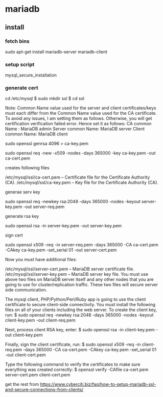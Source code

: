 # mariadb

## install
### fetch bins
sudo apt-get install mariadb-server mariadb-client
### setup script
 mysql_secure_installation

### generate cert
 cd /etc/mysql
$ sudo mkdir ssl
$ cd ssl

Note: Common Name value used for the server and client certificates/keys must each differ from the Common Name value used for the CA certificate. To avoid any issues, I am setting them as follows. Otherwise, you will get certification verification failed error. Hence set it as follows:
CA common Name : MariaDB admin
Server common Name: MariaDB server
Client common Name: MariaDB client

sudo openssl genrsa 4096 > ca-key.pem

 sudo openssl req -new -x509 -nodes -days 365000 -key ca-key.pem -out ca-cert.pem

 creates following files

 /etc/mysql/ssl/ca-cert.pem – Certificate file for the Certificate Authority (CA).
/etc/mysql/ssl/ca-key.pem – Key file for the Certificate Authority (CA).

generae serv key

sudo openssl req -newkey rsa:2048 -days 365000 -nodes -keyout server-key.pem -out server-req.pem

generate rsa key

sudo openssl rsa -in server-key.pem -out server-key.pem

sign cert

sudo openssl x509 -req -in server-req.pem -days 365000 -CA ca-cert.pem -CAkey ca-key.pem -set_serial 01 -out server-cert.pem

Now you must have additional files:

/etc/mysql/ssl/server-cert.pem – MariaDB server certificate file.
/etc/mysql/ssl/server-key.pem – MariaDB server key file.
You must use above two files on MariaDB server itself and any other nodes that you are going to use for cluster/replication traffic. These two files will secure server side communication.

The mysql client, PHP/Python/Perl/Ruby app is going to use the client certificate to secure client-side connectivity. You must install the following files on all of your clients including the web server. To create the client key, run:
$ sudo openssl req -newkey rsa:2048 -days 365000 -nodes -keyout client-key.pem -out client-req.pem

Next, process client RSA key, enter:
$ sudo openssl rsa -in client-key.pem -out client-key.pem

Finally, sign the client certificate, run:
$ sudo openssl x509 -req -in client-req.pem -days 365000 -CA ca-cert.pem -CAkey ca-key.pem -set_serial 01 -out client-cert.pem

Type the following command to verify the certificates to make sure everything was created correctly:
$ openssl verify -CAfile ca-cert.pem server-cert.pem client-cert.pem


get the rest from  https://www.cyberciti.biz/faq/how-to-setup-mariadb-ssl-and-secure-connections-from-clients/
